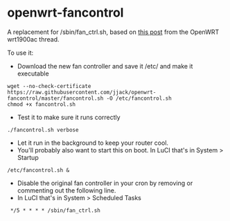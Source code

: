 # openwrt-fancontrol

A replacement for /sbin/fan_ctrl.sh, based on [this post](https://forum.openwrt.org/viewtopic.php?pid=280811#p280811) from the OpenWRT wrt1900ac thread.

To use it:

* Download the new fan controller and save it /etc/ and make it executable
```
wget --no-check-certificate https://raw.githubusercontent.com/jjack/openwrt-fancontrol/master/fancontrol.sh -O /etc/fancontrol.sh
chmod +x fancontrol.sh
```

* Test it to make sure it runs correctly
```
./fancontrol.sh verbose
```

* Let it run in the background to keep your router cool.
* You'll probably also want to start this on boot. In LuCI that's in System > Startup
```
/etc/fancontrol.sh &
```

*	Disable the original fan controller in your cron by removing or commenting out the following line.
*	In LuCI that's in System > Scheduled Tasks
```
 */5 * * * * /sbin/fan_ctrl.sh
```
